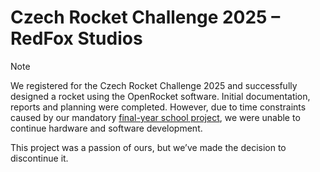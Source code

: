 # Czech Rocket Challenge 2025 – RedFox Studios

> [!NOTE]
> We registered for the Czech Rocket Challenge 2025 and successfully designed a rocket using the OpenRocket software. Initial documentation, reports and planning were completed. However, due to time constraints caused by our mandatory [final-year school project](https://github.com/redfox-studios/ShardDash), we were unable to continue hardware and software development.
>  
> This project was a passion of ours, but we’ve made the decision to discontinue it.
